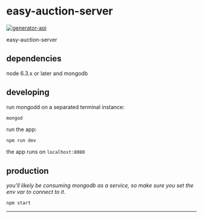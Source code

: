 # easy-auction-server

[![generator-api](https://img.shields.io/badge/built%20with-generator--api-green.svg)](https://github.com/ndelvalle/generator-api)

easy-auction-server



## dependencies

node 6.3.x or later and mongodb

## developing

run mongodd on a separated terminal instance:

```
mongod
```

run the app:

```bash
npm run dev
```

the app runs on `localhost:8080`

## production

_you'll likely be consuming mongodb as a service, so make sure you set the env var to connect to it._

```bash
npm start
```





--------------------------------------------------------------------------------

